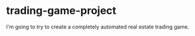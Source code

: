 # trading-game-project
I'm going to try to create a completely automated real estate trading game.

